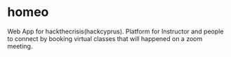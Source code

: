 # homeo
Web App for hackthecrisis(hackcyprus). Platform for Instructor and people to connect by booking virtual classes that will happened on a zoom meeting.
